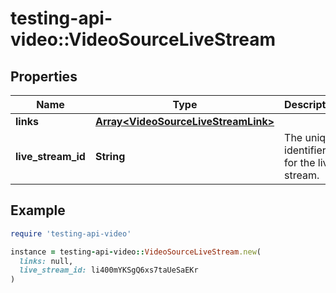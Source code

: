 # testing-api-video::VideoSourceLiveStream

## Properties

| Name | Type | Description | Notes |
| ---- | ---- | ----------- | ----- |
| **links** | [**Array&lt;VideoSourceLiveStreamLink&gt;**](VideoSourceLiveStreamLink.md) |  | [optional] |
| **live_stream_id** | **String** | The unique identifier for the live stream. | [optional] |

## Example

```ruby
require 'testing-api-video'

instance = testing-api-video::VideoSourceLiveStream.new(
  links: null,
  live_stream_id: li400mYKSgQ6xs7taUeSaEKr
)
```

